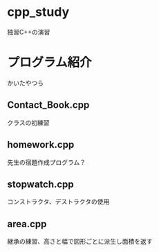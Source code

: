 # cpp_study
独習C++の演習

# プログラム紹介
かいたやつら

## Contact_Book.cpp
クラスの初練習

## homework.cpp
先生の宿題作成プログラム？

## stopwatch.cpp
コンストラクタ、デストラクタの使用

## area.cpp
継承の練習、高さと幅で図形ごとに派生し面積を返す

